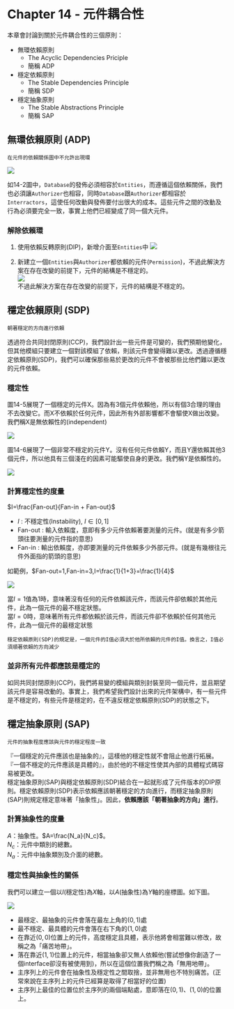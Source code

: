 # Chapter 14 - 元件耦合性

本章會討論到關於元件耦合性的三個原則：

- 無環依賴原則
  - The Acyclic Dependencies Priciple
  - 簡稱 ADP
- 穩定依賴原則
  -  The Stable Dependencies Principle
  - 簡稱 SDP
- 穩定抽象原則
  - The Stable Abstractions Principle
  - 簡稱 SAP

## 無環依賴原則 (ADP)

    在元件的依賴關係圖中不允許出現環

![](/CleanArchitecture/resource/14-2.png)

如14-2圖中，`Database`的發佈必須相容於`Entities`，而遵循這個依賴關係，我們也必須讓`Authorizer`也相容，同時`Database`跟`Authorizer`都相容於`Interractors`，這使任何改動與發佈要付出很大的成本。這些元件之間的改動及行為必須要完全一致，事實上他們已經變成了同一個大元件。

### 解除依賴環

1. 使用依賴反轉原則(DIP)，新增介面至`Entities`中
![](/CleanArchitecture/resource/14-3.png)

2. 新建立一個`Entities`與`Authorizer`都依賴的元件(`Permission`)，不過此解決方案在存在改變的前提下，元件的結構是不穩定的。<br />
   ![](/CleanArchitecture/resource/14-4.png)<br />
   不過此解決方案在存在改變的前提下，元件的結構是不穩定的。

## 穩定依賴原則 (SDP)

    朝著穩定的方向進行依賴

透過符合共同封閉原則(CCP)，我們設計出一些元件是可變的，我們預期他變化，但其他模組只要建立一個對該模組了依賴，則該元件會變得難以更改。透過遵循穩定依賴原則(SDP)，我們可以確保那些易於更改的元件不會被那些比他們難以更改的元件依賴。

### 穩定性

圖14-5展現了一個穩定的元件X。因為有3個元件依賴他，所以有個3合理的理由不去改變它。而X不依賴於任何元件，因此所有外部影響都不會驅使X做出改變。我們稱X是無依賴性的(independent)<br/>

![](/CleanArchitecture/resource/14-5.png)<br/>

圖14-6展現了一個非常不穩定的元件Y。沒有任何元件依賴Y，而且Y還依賴其他3個元件，所以他具有三個淺在的因素可能驅使自身的更改。我們稱Y是依賴性的。<br/>

![](/CleanArchitecture/resource/14-6.png)<br/>

### 計算穩定性的度量

$I=\frac{Fan-out}{Fan-in + Fan-out}$ <br/>

- $I$ : 不穩定性(Instability), $I\in[0,1]$
- Fan-out : 輸入依賴度，意即有多少元件依賴著要測量的元件。(就是有多少箭頭往要測量的元件指的意思)
- Fan-in : 輸出依賴度，亦即要測量的元件依賴多少外部元件。(就是有幾根往元件外面指的箭頭的意思)
  
如範例，$Fan-out=1,Fan-in=3,I=\frac{1}{1+3}=\frac{1}{4}$ <br/>

![](/CleanArchitecture/resource/14-7.png) <br/>

當$I=1$值為1時，意味著沒有任何的元件依賴該元件，而該元件卻依賴於其他元件，此為一個元件的最不穩定狀態。<br/>
當$I=0$時，意味著所有元件都依賴於該元件，而該元件卻不依賴於任何其他元件，此為一個元件的最穩定狀態<br/>

    穩定依賴原則(SDP)的規定是，一個元件的I值必須大於他所依賴的元件的I值。換言之，I值必須順著依賴的方向減少

### 並非所有元件都應該是穩定的

如同共同封閉原則(CCP)，我們將易變的模組與類別封裝至同一個元件，並且期望該元件是容易改動的。事實上，我們希望我們設計出來的元件架構中，有一些元件是不穩定的，有些元件是穩定的，在不違反穩定依賴原則(SDP)的狀態之下。

## 穩定抽象原則 (SAP)

    元件的抽象程度應該與元件的穩定程度一致

『一個穩定的元件應該也是抽象的』，這樣他的穩定性就不會阻止他進行拓展。<br/>
『一個不穩定的元件應該是具體的』，由於他的不穩定性使其內部的具體程式碼容易被更改。<br/>
穩定抽象原則(SAP)與穩定依賴原則(SDP)結合在一起就形成了元件版本的DIP原則。穩定依賴原則(SDP)表示依賴應該朝著穩定的方向進行，而穩定抽象原則(SAP)則規定穩定意味著「抽象性」。因此，**依賴應該「朝著抽象的方向」進行**。

### 計算抽象性的度量

$A$：抽象性。$A=\frac{N_a}{N_c}$。<br/>
$N_c$：元件中類別的總數。<br/>
$N_a$：元件中抽象類別及介面的總數。<br/>

### 穩定性與抽象性的關係

我們可以建立一個以$I$(穩定性)為$X$軸，以$A$(抽象性)為$Y$軸的座標圖。如下圖。

![](../resource/14-13.png)<br/>

* 最穩定、最抽象的元件會落在最左上角的$(0,1)$處
* 最不穩定、最具體的元件會落在右下角的$(1,0)$處
* 在靠近$(0,0)$位置上的元件，高度穩定且具體，表示他將會相當難以修改，故稱之為「痛苦地帶」。
* 落在靠近$(1,1)$位置上的元件，相當抽象卻又無人依賴他(嘗試想像你創造了一個interface卻沒有被使用到)，所以在這個位置我們稱之為「無用地帶」。
* 主序列上的元件會在抽象性及穩定性之間取捨，並非無用也不特別痛苦。(正常來說在主序列上的元件已經算是取得了相當好的位置)
* 主序列上最佳的位置位於主序列的兩個端點處，意即落在$(0,1)$、$(1,0)$的位置上。
